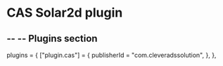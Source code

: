 # CAS Solar2d plugin

--
-- Plugins section
--
plugins = {
    ["plugin.cas"] = {
        publisherId = "com.cleveradssolution",
    },
},
